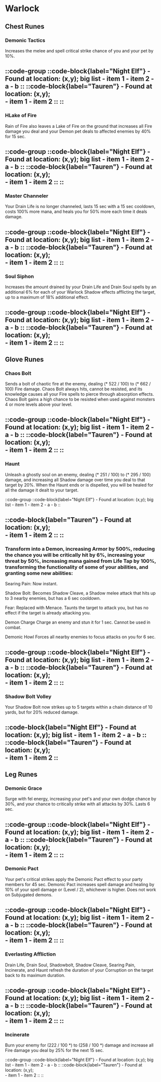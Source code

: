 
# Warlock

## Chest Runes


### Demonic Tactics
Increases the melee and spell critical strike chance of you and your pet by 10%.

::code-group
  ::code-block{label="Night Elf"}
    - Found at location: (x,y);
    big list
    - item 1
    - item 2
      - a
      - b
  ::
  ::code-block{label="Tauren"}
    - Found at location: (x,y);
    <br>
    - item 1
    - item 2
  ::
::
---

### HLake of Fire
Rain of Fire also leaves a Lake of Fire on the ground that increases all Fire damage you deal and your Demon pet deals to affected enemies by 40% for 15 sec.

::code-group
  ::code-block{label="Night Elf"}
    - Found at location: (x,y);
    big list
    - item 1
    - item 2
      - a
      - b
  ::
  ::code-block{label="Tauren"}
    - Found at location: (x,y);
    <br>
    - item 1
    - item 2
  ::
::
---

### Master Channeler
Your Drain Life is no longer channeled, lasts 15 sec with a 15 sec cooldown, costs 100% more mana, and heals you for 50% more each time it deals damage.

::code-group
  ::code-block{label="Night Elf"}
    - Found at location: (x,y);
    big list
    - item 1
    - item 2
      - a
      - b
  ::
  ::code-block{label="Tauren"}
    - Found at location: (x,y);
    <br>
    - item 1
    - item 2
  ::
::
---

### Soul Siphon
Increases the amount drained by your Drain Life and Drain Soul spells by an additional 6% for each of your Warlock Shadow effects afflicting the target, up to a maximum of 18% additional effect.

::code-group
  ::code-block{label="Night Elf"}
    - Found at location: (x,y);
    big list
    - item 1
    - item 2
      - a
      - b
  ::
  ::code-block{label="Tauren"}
    - Found at location: (x,y);
    <br>
    - item 1
    - item 2
  ::
::
---

## Glove Runes

### Chaos Bolt
Sends a bolt of chaotic fire at the enemy, dealing (* 522 / 100) to (* 662 / 100) Fire damage. Chaos Bolt always hits, cannot be resisted, and its knowledge causes all your Fire spells to pierce through absorption effects. Chaos Bolt gains a high chance to be resisted when used against monsters 4 or more levels above your level.

::code-group
  ::code-block{label="Night Elf"}
    - Found at location: (x,y);
    big list
    - item 1
    - item 2
      - a
      - b
  ::
  ::code-block{label="Tauren"}
    - Found at location: (x,y);
    <br>
    - item 1
    - item 2
  ::
::
---

### Haunt
Unleash a ghostly soul on an enemy, dealing (* 251 / 100) to (* 295 / 100) damage, and increasing all Shadow damage over time you deal to that target by 20%. When the Haunt ends or is dispelled, you will be healed for all the damage it dealt to your target.

::code-group
  ::code-block{label="Night Elf"}
    - Found at location: (x,y);
    big list
    - item 1
    - item 2
      - a
      - b
  ::

  ::code-block{label="Tauren"}
    - Found at location: (x,y);
    <br>
    - item 1
    - item 2
  ::
::
---

### Transform into a Demon, increasing Armor by 500%, reducing the chance you will be critically hit by 6%, increasing your threat by 50%, increasing mana gained from Life Tap by 100%, transforming the functionality of some of your abilities, and granting some new abilities:

Searing Pain: Now instant.

Shadow Bolt: Becomes Shadow Cleave, a Shadow melee attack that hits up to 3 nearby enemies, but has a 6 sec cooldown.

Fear: Replaced with Menace.
Taunts the target to attack you, but has no effect if the target is already attacking you.

Demon Charge
Charge an enemy and stun it for 1 sec. Cannot be used in combat.

Demonic Howl
Forces all nearby enemies to focus attacks on you for 6 sec.

::code-group
  ::code-block{label="Night Elf"}
    - Found at location: (x,y);
    big list
    - item 1
    - item 2
      - a
      - b
  ::
  ::code-block{label="Tauren"}
    - Found at location: (x,y);
    <br>
    - item 1
    - item 2
  ::
::
---

### Shadow Bolt Volley
Your Shadow Bolt now strikes up to 5 targets within a chain distance of 10 yards, but for 20% reduced damage.

  ::code-block{label="Night Elf"}
    - Found at location: (x,y);
    big list
    - item 1
    - item 2
      - a
      - b
  ::
  ::code-block{label="Tauren"}
    - Found at location: (x,y);
    <br>
    - item 1
    - item 2
  ::
---

## Leg Runes

### Demonic Grace
Surge with fel energy, increasing your pet's and your own dodge chance by 30%, and your chance to critically strike with all attacks by 30%. Lasts 6 sec.

::code-group
  ::code-block{label="Night Elf"}
    - Found at location: (x,y);
    big list
    - item 1
    - item 2
      - a
      - b
  ::
  ::code-block{label="Tauren"}
    - Found at location: (x,y);
    <br>
    - item 1
    - item 2
  ::
::
---

### Demonic Pact
Your pet's critical strikes apply the Demonic Pact effect to your party members for 45 sec. Demonic Pact increases spell damage and healing by 10% of your spell damage or (Level / 2), whichever is higher. Does not work on Subjugated demons.

::code-group
  ::code-block{label="Night Elf"}
    - Found at location: (x,y);
    big list
    - item 1
    - item 2
      - a
      - b
  ::
  ::code-block{label="Tauren"}
    - Found at location: (x,y);
    <br>
    - item 1
    - item 2
  ::
::
---

### Everlasting Affliction
Drain Life, Drain Soul, Shadowbolt, Shadow Cleave, Searing Pain, Incinerate, and Haunt refresh the duration of your Corruption on the target back to its maximum duration.

::code-group
  ::code-block{label="Night Elf"}
    - Found at location: (x,y);
    big list
    - item 1
    - item 2
      - a
      - b
  ::
  ::code-block{label="Tauren"}
    - Found at location: (x,y);
    <br>
    - item 1
    - item 2
  ::
::
---

### Incinerate
Burn your enemy for (222 / 100 *) to (258 / 100 *) damage and increase all Fire damage you deal by 25% for the next 15 sec.

::code-group
  ::code-block{label="Night Elf"}
    - Found at location: (x,y);
    big list
    - item 1
    - item 2
      - a
      - b
  ::
  ::code-block{label="Tauren"}
    - Found at location: (x,y);
    <br>
    - item 1
    - item 2
  ::
::